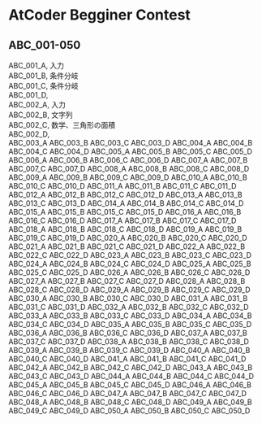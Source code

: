 # AtCoder Begginer Contest

## ABC_001-050
ABC_001_A, 入力  
ABC_001_B, 条件分岐  
ABC_001_C, 条件分岐  
ABC_001_D,  
ABC_002_A, 入力  
ABC_002_B, 文字列  
ABC_002_C, 数学、三角形の面積  
ABC_002_D,  
ABC_003_A
ABC_003_B
ABC_003_C
ABC_003_D
ABC_004_A
ABC_004_B
ABC_004_C
ABC_004_D
ABC_005_A
ABC_005_B
ABC_005_C
ABC_005_D
ABC_006_A
ABC_006_B
ABC_006_C
ABC_006_D
ABC_007_A
ABC_007_B
ABC_007_C
ABC_007_D
ABC_008_A
ABC_008_B
ABC_008_C
ABC_008_D
ABC_009_A
ABC_009_B
ABC_009_C
ABC_009_D
ABC_010_A
ABC_010_B
ABC_010_C
ABC_010_D
ABC_011_A
ABC_011_B
ABC_011_C
ABC_011_D
ABC_012_A
ABC_012_B
ABC_012_C
ABC_012_D
ABC_013_A
ABC_013_B
ABC_013_C
ABC_013_D
ABC_014_A
ABC_014_B
ABC_014_C
ABC_014_D
ABC_015_A
ABC_015_B
ABC_015_C
ABC_015_D
ABC_016_A
ABC_016_B
ABC_016_C
ABC_016_D
ABC_017_A
ABC_017_B
ABC_017_C
ABC_017_D
ABC_018_A
ABC_018_B
ABC_018_C
ABC_018_D
ABC_019_A
ABC_019_B
ABC_019_C
ABC_019_D
ABC_020_A
ABC_020_B
ABC_020_C
ABC_020_D
ABC_021_A
ABC_021_B
ABC_021_C
ABC_021_D
ABC_022_A
ABC_022_B
ABC_022_C
ABC_022_D
ABC_023_A
ABC_023_B
ABC_023_C
ABC_023_D
ABC_024_A
ABC_024_B
ABC_024_C
ABC_024_D
ABC_025_A
ABC_025_B
ABC_025_C
ABC_025_D
ABC_026_A
ABC_026_B
ABC_026_C
ABC_026_D
ABC_027_A
ABC_027_B
ABC_027_C
ABC_027_D
ABC_028_A
ABC_028_B
ABC_028_C
ABC_028_D
ABC_029_A
ABC_029_B
ABC_029_C
ABC_029_D
ABC_030_A
ABC_030_B
ABC_030_C
ABC_030_D
ABC_031_A
ABC_031_B
ABC_031_C
ABC_031_D
ABC_032_A
ABC_032_B
ABC_032_C
ABC_032_D
ABC_033_A
ABC_033_B
ABC_033_C
ABC_033_D
ABC_034_A
ABC_034_B
ABC_034_C
ABC_034_D
ABC_035_A
ABC_035_B
ABC_035_C
ABC_035_D
ABC_036_A
ABC_036_B
ABC_036_C
ABC_036_D
ABC_037_A
ABC_037_B
ABC_037_C
ABC_037_D
ABC_038_A
ABC_038_B
ABC_038_C
ABC_038_D
ABC_039_A
ABC_039_B
ABC_039_C
ABC_039_D
ABC_040_A
ABC_040_B
ABC_040_C
ABC_040_D
ABC_041_A
ABC_041_B
ABC_041_C
ABC_041_D
ABC_042_A
ABC_042_B
ABC_042_C
ABC_042_D
ABC_043_A
ABC_043_B
ABC_043_C
ABC_043_D
ABC_044_A
ABC_044_B
ABC_044_C
ABC_044_D
ABC_045_A
ABC_045_B
ABC_045_C
ABC_045_D
ABC_046_A
ABC_046_B
ABC_046_C
ABC_046_D
ABC_047_A
ABC_047_B
ABC_047_C
ABC_047_D
ABC_048_A
ABC_048_B
ABC_048_C
ABC_048_D
ABC_049_A
ABC_049_B
ABC_049_C
ABC_049_D
ABC_050_A
ABC_050_B
ABC_050_C
ABC_050_D
